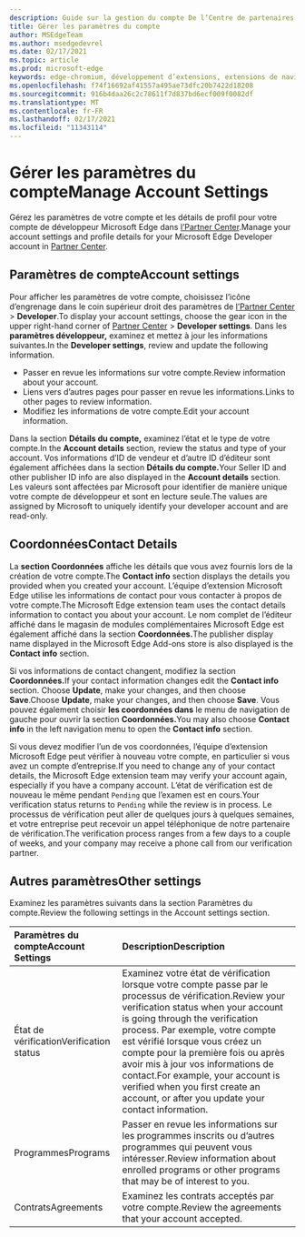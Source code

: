 ```yaml
---
description: Guide sur la gestion du compte De l’Centre de partenaires Microsoft Edge
title: Gérer les paramètres du compte
author: MSEdgeTeam
ms.author: msedgedevrel
ms.date: 02/17/2021
ms.topic: article
ms.prod: microsoft-edge
keywords: edge-chromium, développement d’extensions, extensions de navigateur, addons, centre de partenaires, développeur
ms.openlocfilehash: f74f16692af41557a495ae73dfc20b7422d18208
ms.sourcegitcommit: 916b4daa26c2c78611f7d837bd6ecf009f0082df
ms.translationtype: MT
ms.contentlocale: fr-FR
ms.lasthandoff: 02/17/2021
ms.locfileid: "11343114"
---
```

# <span data-ttu-id="0ff2a-104">Gérer les paramètres du compte</span><span class="sxs-lookup"><span data-stu-id="0ff2a-104">Manage Account Settings</span></span>  

<span data-ttu-id="0ff2a-105">Gérez les paramètres de votre compte et les détails de profil pour votre compte de développeur Microsoft Edge dans [l’Partner Center][MicrosoftPartnerCenter].</span><span class="sxs-lookup"><span data-stu-id="0ff2a-105">Manage your account settings and profile details for your Microsoft Edge Developer account in [Partner Center][MicrosoftPartnerCenter].</span></span>  

## <span data-ttu-id="0ff2a-106">Paramètres de compte</span><span class="sxs-lookup"><span data-stu-id="0ff2a-106">Account settings</span></span>  

<span data-ttu-id="0ff2a-107">Pour afficher les paramètres de votre compte, choisissez l’icône d’engrenage dans le coin supérieur droit des paramètres de [l’Partner Center][MicrosoftPartnerCenter]  >  **Developer**.</span><span class="sxs-lookup"><span data-stu-id="0ff2a-107">To display your account settings, choose the gear icon in the upper right-hand corner of [Partner Center][MicrosoftPartnerCenter] > **Developer settings**.</span></span>  <span data-ttu-id="0ff2a-108">Dans les **paramètres développeur,** examinez et mettez à jour les informations suivantes.</span><span class="sxs-lookup"><span data-stu-id="0ff2a-108">In the **Developer settings**, review and update the following information.</span></span>  

*   <span data-ttu-id="0ff2a-109">Passer en revue les informations sur votre compte.</span><span class="sxs-lookup"><span data-stu-id="0ff2a-109">Review information about your account.</span></span>  
*   <span data-ttu-id="0ff2a-110">Liens vers d’autres pages pour passer en revue les informations.</span><span class="sxs-lookup"><span data-stu-id="0ff2a-110">Links to other pages to review information.</span></span>  
*   <span data-ttu-id="0ff2a-111">Modifiez les informations de votre compte.</span><span class="sxs-lookup"><span data-stu-id="0ff2a-111">Edit your account information.</span></span>  
    
<span data-ttu-id="0ff2a-112">Dans la section **Détails du compte,** examinez l’état et le type de votre compte.</span><span class="sxs-lookup"><span data-stu-id="0ff2a-112">In the **Account details** section, review the status and type of your account.</span></span>  <span data-ttu-id="0ff2a-113">Vos informations d’ID de vendeur et d’autre ID d’éditeur sont également affichées dans la section **Détails du compte.**</span><span class="sxs-lookup"><span data-stu-id="0ff2a-113">Your Seller ID and other publisher ID info are also displayed in the **Account details** section.</span></span>  <span data-ttu-id="0ff2a-114">Les valeurs sont affectées par Microsoft pour identifier de manière unique votre compte de développeur et sont en lecture seule.</span><span class="sxs-lookup"><span data-stu-id="0ff2a-114">The values are assigned by Microsoft to uniquely identify your developer account and are read-only.</span></span>  

## <span data-ttu-id="0ff2a-115">Coordonnées</span><span class="sxs-lookup"><span data-stu-id="0ff2a-115">Contact Details</span></span>  

<span data-ttu-id="0ff2a-116">La **section Coordonnées** affiche les détails que vous avez fournis lors de la création de votre compte.</span><span class="sxs-lookup"><span data-stu-id="0ff2a-116">The **Contact info** section displays the details you provided when you created your account.</span></span>  <span data-ttu-id="0ff2a-117">L’équipe d’extension Microsoft Edge utilise les informations de contact pour vous contacter à propos de votre compte.</span><span class="sxs-lookup"><span data-stu-id="0ff2a-117">The Microsoft Edge extension team uses the contact details information to contact you about your account.</span></span>  <span data-ttu-id="0ff2a-118">Le nom complet de l’éditeur affiché dans le magasin de modules complémentaires Microsoft Edge est également affiché dans la section **Coordonnées.**</span><span class="sxs-lookup"><span data-stu-id="0ff2a-118">The publisher display name displayed in the Microsoft Edge Add-ons store is also displayed is the **Contact info** section.</span></span>  
  
<span data-ttu-id="0ff2a-119">Si vos informations de contact changent, modifiez la section **Coordonnées.**</span><span class="sxs-lookup"><span data-stu-id="0ff2a-119">If your contact information changes edit the **Contact info** section.</span></span>  <span data-ttu-id="0ff2a-120">Choose **Update**, make your changes, and then choose **Save**.</span><span class="sxs-lookup"><span data-stu-id="0ff2a-120">Choose **Update**, make your changes, and then choose **Save**.</span></span>  <span data-ttu-id="0ff2a-121">Vous pouvez également choisir **les coordonnées dans** le menu de navigation de gauche pour ouvrir la section **Coordonnées.**</span><span class="sxs-lookup"><span data-stu-id="0ff2a-121">You may also choose **Contact info** in the left navigation menu to open the **Contact info** section.</span></span>  

<span data-ttu-id="0ff2a-122">Si vous devez modifier l’un de vos coordonnées, l’équipe d’extension Microsoft Edge peut vérifier à nouveau votre compte, en particulier si vous avez un compte d’entreprise.</span><span class="sxs-lookup"><span data-stu-id="0ff2a-122">If you need to change any of your contact details, the Microsoft Edge extension team may verify your account again, especially if you have a company account.</span></span>  <span data-ttu-id="0ff2a-123">L’état de vérification est de nouveau le même pendant `Pending` que l’examen est en cours.</span><span class="sxs-lookup"><span data-stu-id="0ff2a-123">Your verification status returns to `Pending` while the review is in process.</span></span>  <span data-ttu-id="0ff2a-124">Le processus de vérification peut aller de quelques jours à quelques semaines, et votre entreprise peut recevoir un appel téléphonique de notre partenaire de vérification.</span><span class="sxs-lookup"><span data-stu-id="0ff2a-124">The verification process ranges from a few days to a couple of weeks, and your company may receive a phone call from our verification partner.</span></span>  

## <span data-ttu-id="0ff2a-125">Autres paramètres</span><span class="sxs-lookup"><span data-stu-id="0ff2a-125">Other settings</span></span>  

<span data-ttu-id="0ff2a-126">Examinez les paramètres suivants dans la section Paramètres du compte.</span><span class="sxs-lookup"><span data-stu-id="0ff2a-126">Review the following settings in the Account settings section.</span></span>  

| <span data-ttu-id="0ff2a-127">Paramètres du compte</span><span class="sxs-lookup"><span data-stu-id="0ff2a-127">Account Settings</span></span> | <span data-ttu-id="0ff2a-128">Description</span><span class="sxs-lookup"><span data-stu-id="0ff2a-128">Description</span></span> |  
|:--- |:--- |  
| <span data-ttu-id="0ff2a-129">État de vérification</span><span class="sxs-lookup"><span data-stu-id="0ff2a-129">Verification status</span></span> | <span data-ttu-id="0ff2a-130">Examinez votre état de vérification lorsque votre compte passe par le processus de vérification.</span><span class="sxs-lookup"><span data-stu-id="0ff2a-130">Review your verification status when your account is going through the verification process.</span></span>  <span data-ttu-id="0ff2a-131">Par exemple, votre compte est vérifié lorsque vous créez un compte pour la première fois ou après avoir mis à jour vos informations de contact.</span><span class="sxs-lookup"><span data-stu-id="0ff2a-131">For example, your account is verified when you first create an account, or after you update your contact information.</span></span>  |  
| <span data-ttu-id="0ff2a-132">Programmes</span><span class="sxs-lookup"><span data-stu-id="0ff2a-132">Programs</span></span> | <span data-ttu-id="0ff2a-133">Passer en revue les informations sur les programmes inscrits ou d’autres programmes qui peuvent vous intéresser.</span><span class="sxs-lookup"><span data-stu-id="0ff2a-133">Review information about enrolled programs or other programs that may be of interest to you.</span></span>  
| <span data-ttu-id="0ff2a-134">Contrats</span><span class="sxs-lookup"><span data-stu-id="0ff2a-134">Agreements</span></span> | <span data-ttu-id="0ff2a-135">Examinez les contrats acceptés par votre compte.</span><span class="sxs-lookup"><span data-stu-id="0ff2a-135">Review the agreements that your account accepted.</span></span>  |  

<!-- links -->  

[MicrosoftPartnerCenter]: https://partner.microsoft.com/dashboard/microsoftedge/public/login?ref=dd "Partner Center"  
